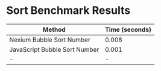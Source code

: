 # Sort Benchmark Results

| Method                        | Time (seconds) |
| ----------------------------- | -------------- |
| Nexium Bubble Sort Number     | 0.008          |
| JavaScript Bubble Sort Number | 0.001          |
| -                             | -              |
